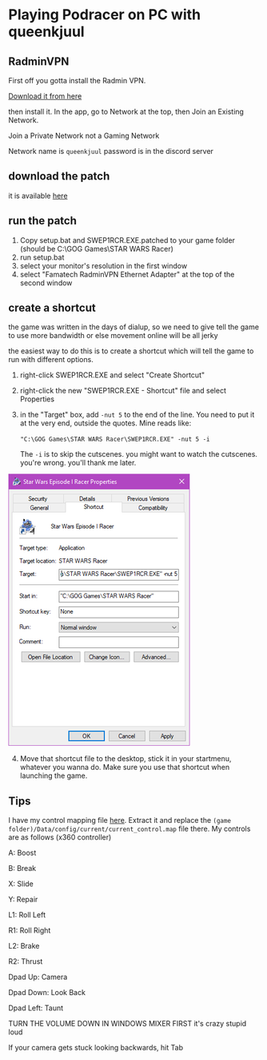 # Playing Podracer on PC with queenkjuul

## RadminVPN

First off you gotta install the Radmin VPN. 

[Download it from here](https://www.radmin-vpn.com/)

then install it. In the app, go to Network at the top, then Join an Existing Network.

Join a Private Network not a Gaming Network

Network name is `queenkjuul`
password is in the discord server

## download the patch

it is available [here](assets/Podracer_Patch.zip)

## run the patch

1. Copy setup.bat and SWEP1RCR.EXE.patched to your game folder (should be C:\GOG Games\STAR WARS Racer)
2. run setup.bat
3. select your monitor's resolution in the first window
4. select "Famatech RadminVPN Ethernet Adapter" at the top of the second window

## create a shortcut

the game was written in the days of dialup, so we need to give tell the game to use more bandwidth or else movement online will be all jerky

the easiest way to do this is to create a shortcut which will tell the game to run with different options. 

1. right-click SWEP1RCR.EXE and select "Create Shortcut"
2. right-click the new "SWEP1RCR.EXE - Shortcut" file and select Properties
3. in the "Target" box, add `-nut 5` to the end of the line. You need to put it at the very end, outside the quotes. Mine reads like: 
   
    ```"C:\GOG Games\STAR WARS Racer\SWEP1RCR.EXE" -nut 5 -i```

    The `-i` is to skip the cutscenes. you might want to watch the cutscenes. you're wrong. you'll thank me later. 

![](assets/shortcut.png)

4. Move that shortcut file to the desktop, stick it in your startmenu, whatever you wanna do. Make sure you use that shortcut when launching the game. 

## Tips

I have my control mapping file [here](assets/current_control.map.zip). Extract it and replace the `(game folder)/Data/config/current/current_control.map` file there. My controls are as follows (x360 controller)


A: Boost

B: Break

X: Slide

Y: Repair

L1: Roll Left

R1: Roll Right

L2: Brake

R2: Thrust

Dpad Up: Camera

Dpad Down: Look Back

Dpad Left: Taunt


TURN THE VOLUME DOWN IN WINDOWS MIXER FIRST it's crazy stupid loud

If your camera gets stuck looking backwards, hit Tab
